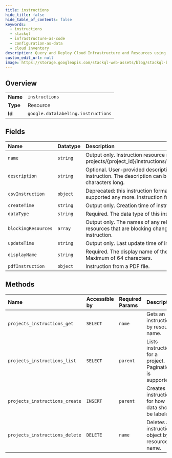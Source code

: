 ```yaml
---
title: instructions
hide_title: false
hide_table_of_contents: false
keywords:
  - instructions
  - stackql
  - infrastructure-as-code
  - configuration-as-data
  - cloud inventory
description: Query and Deploy Cloud Infrastructure and Resources using SQL
custom_edit_url: null
image: https://storage.googleapis.com/stackql-web-assets/blog/stackql-blog-post-featured-image.png
---
```

  
    

## Overview
<table><tbody>
<tr><td><b>Name</b></td><td><code>instructions</code></td></tr>
<tr><td><b>Type</b></td><td>Resource</td></tr>
<tr><td><b>Id</b></td><td><code>google.datalabeling.instructions</code></td></tr>
</tbody></table>

## Fields
| Name | Datatype | Description |
|:-----|:---------|:------------|
| `name` | `string` | Output only. Instruction resource name, format: projects/{project_id}/instructions/{instruction_id} |
| `description` | `string` | Optional. User-provided description of the instruction. The description can be up to 10000 characters long. |
| `csvInstruction` | `object` | Deprecated: this instruction format is not supported any more. Instruction from a CSV file. |
| `createTime` | `string` | Output only. Creation time of instruction. |
| `dataType` | `string` | Required. The data type of this instruction. |
| `blockingResources` | `array` | Output only. The names of any related resources that are blocking changes to the instruction. |
| `updateTime` | `string` | Output only. Last update time of instruction. |
| `displayName` | `string` | Required. The display name of the instruction. Maximum of 64 characters. |
| `pdfInstruction` | `object` | Instruction from a PDF file. |
## Methods
| Name | Accessible by | Required Params | Description |
|:-----|:--------------|:----------------|:------------|
| `projects_instructions_get` | `SELECT` | `name` | Gets an instruction by resource name. |
| `projects_instructions_list` | `SELECT` | `parent` | Lists instructions for a project. Pagination is supported. |
| `projects_instructions_create` | `INSERT` | `parent` | Creates an instruction for how data should be labeled. |
| `projects_instructions_delete` | `DELETE` | `name` | Deletes an instruction object by resource name. |
